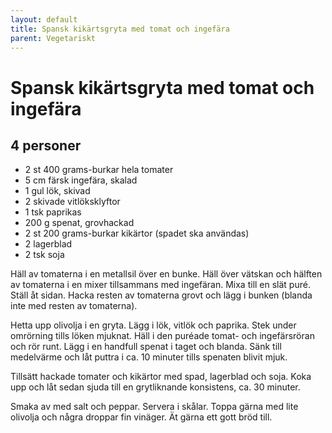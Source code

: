 ```yaml
---
layout: default
title: Spansk kikärtsgryta med tomat och ingefära
parent: Vegetariskt
---
```

# Spansk kikärtsgryta med tomat och ingefära

## 4 personer

- 2 st 400 grams-burkar hela tomater
- 5 cm färsk ingefära, skalad
- 1 gul lök, skivad
- 2 skivade vitlöksklyftor
- 1 tsk paprikas
- 200 g spenat, grovhackad
- 2 st 200 grams-burkar kikärtor (spadet ska användas)
- 2 lagerblad
- 2 tsk soja

Häll av tomaterna i en metallsil över en bunke. Häll över vätskan och hälften av tomaterna
i en mixer tillsammans med ingefäran. Mixa till en slät puré. Ställ åt sidan. Hacka resten
av tomaterna grovt och lägg i bunken (blanda inte med resten av tomaterna).

Hetta upp olivolja i en gryta. Lägg i lök, vitlök och paprika. Stek under omrörning tills
löken mjuknat. Häll i den puréade tomat- och ingefärsröran och rör runt. Lägg i en
handfull spenat i taget och blanda. Sänk till medelvärme och låt puttra i ca. 10 minuter
tills spenaten blivit mjuk.

Tillsätt hackade tomater och kikärtor med spad, lagerblad och soja. Koka upp och låt sedan
sjuda till en grytliknande konsistens, ca. 30 minuter.

Smaka av med salt och peppar. Servera i skålar. Toppa gärna med lite olivolja och några
droppar fin vinäger. Ät gärna ett gott bröd till.